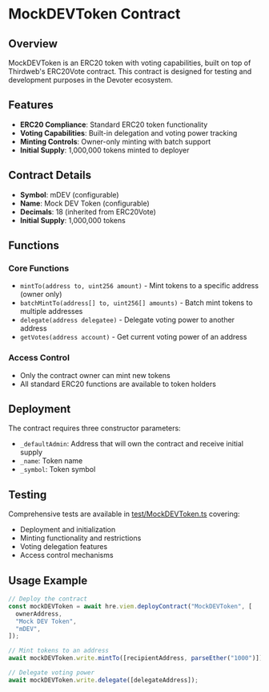 # MockDEVToken Contract

## Overview

MockDEVToken is an ERC20 token with voting capabilities, built on top of Thirdweb's ERC20Vote contract. This contract is designed for testing and development purposes in the Devoter ecosystem.

## Features

- **ERC20 Compliance**: Standard ERC20 token functionality
- **Voting Capabilities**: Built-in delegation and voting power tracking
- **Minting Controls**: Owner-only minting with batch support
- **Initial Supply**: 1,000,000 tokens minted to deployer

## Contract Details

- **Symbol**: mDEV (configurable)
- **Name**: Mock DEV Token (configurable)
- **Decimals**: 18 (inherited from ERC20Vote)
- **Initial Supply**: 1,000,000 tokens

## Functions

### Core Functions

- `mintTo(address to, uint256 amount)` - Mint tokens to a specific address (owner only)
- `batchMintTo(address[] to, uint256[] amounts)` - Batch mint tokens to multiple addresses
- `delegate(address delegatee)` - Delegate voting power to another address
- `getVotes(address account)` - Get current voting power of an address

### Access Control

- Only the contract owner can mint new tokens
- All standard ERC20 functions are available to token holders

## Deployment

The contract requires three constructor parameters:
- `_defaultAdmin`: Address that will own the contract and receive initial supply
- `_name`: Token name
- `_symbol`: Token symbol

## Testing

Comprehensive tests are available in [test/MockDEVToken.ts](../test/MockDEVToken.ts) covering:
- Deployment and initialization
- Minting functionality and restrictions
- Voting delegation features
- Access control mechanisms

## Usage Example

```typescript
// Deploy the contract
const mockDEVToken = await hre.viem.deployContract("MockDEVToken", [
  ownerAddress,
  "Mock DEV Token",
  "mDEV",
]);

// Mint tokens to an address
await mockDEVToken.write.mintTo([recipientAddress, parseEther("1000")]);

// Delegate voting power
await mockDEVToken.write.delegate([delegateAddress]);